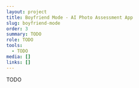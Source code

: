 ```yaml
---
layout: project
title: Boyfriend Mode - AI Photo Assessment App
slug: boyfriend-mode
order: 3
summary: TODO
role: TODO
tools:
  - TODO
media: []
links: []
---
```

TODO
